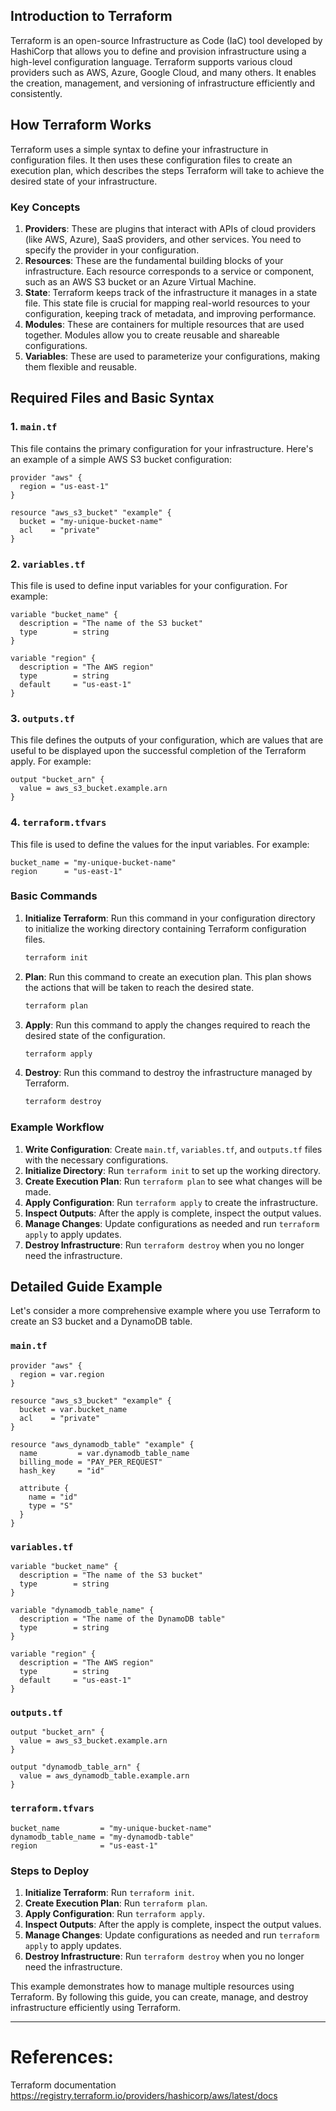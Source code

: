 ## Introduction to Terraform

Terraform is an open-source Infrastructure as Code (IaC) tool developed by HashiCorp that allows you to define and provision infrastructure using a high-level configuration language. Terraform supports various cloud providers such as AWS, Azure, Google Cloud, and many others. It enables the creation, management, and versioning of infrastructure efficiently and consistently.

## How Terraform Works

Terraform uses a simple syntax to define your infrastructure in configuration files. It then uses these configuration files to create an execution plan, which describes the steps Terraform will take to achieve the desired state of your infrastructure.

### Key Concepts

1. **Providers**: These are plugins that interact with APIs of cloud providers (like AWS, Azure), SaaS providers, and other services. You need to specify the provider in your configuration.
2. **Resources**: These are the fundamental building blocks of your infrastructure. Each resource corresponds to a service or component, such as an AWS S3 bucket or an Azure Virtual Machine.
3. **State**: Terraform keeps track of the infrastructure it manages in a state file. This state file is crucial for mapping real-world resources to your configuration, keeping track of metadata, and improving performance.
4. **Modules**: These are containers for multiple resources that are used together. Modules allow you to create reusable and shareable configurations.
5. **Variables**: These are used to parameterize your configurations, making them flexible and reusable.

## Required Files and Basic Syntax

### 1. `main.tf`

This file contains the primary configuration for your infrastructure. Here's an example of a simple AWS S3 bucket configuration:

```hcl
provider "aws" {
  region = "us-east-1"
}

resource "aws_s3_bucket" "example" {
  bucket = "my-unique-bucket-name"
  acl    = "private"
}
```

### 2. `variables.tf`

This file is used to define input variables for your configuration. For example:

```hcl
variable "bucket_name" {
  description = "The name of the S3 bucket"
  type        = string
}

variable "region" {
  description = "The AWS region"
  type        = string
  default     = "us-east-1"
}
```

### 3. `outputs.tf`

This file defines the outputs of your configuration, which are values that are useful to be displayed upon the successful completion of the Terraform apply. For example:

```hcl
output "bucket_arn" {
  value = aws_s3_bucket.example.arn
}
```

### 4. `terraform.tfvars`

This file is used to define the values for the input variables. For example:

```hcl
bucket_name = "my-unique-bucket-name"
region      = "us-east-1"
```

### Basic Commands

1. **Initialize Terraform**: Run this command in your configuration directory to initialize the working directory containing Terraform configuration files.
   ```sh
   terraform init
   ```

2. **Plan**: Run this command to create an execution plan. This plan shows the actions that will be taken to reach the desired state.
   ```sh
   terraform plan
   ```

3. **Apply**: Run this command to apply the changes required to reach the desired state of the configuration.
   ```sh
   terraform apply
   ```

4. **Destroy**: Run this command to destroy the infrastructure managed by Terraform.
   ```sh
   terraform destroy
   ```

### Example Workflow

1. **Write Configuration**: Create `main.tf`, `variables.tf`, and `outputs.tf` files with the necessary configurations.
2. **Initialize Directory**: Run `terraform init` to set up the working directory.
3. **Create Execution Plan**: Run `terraform plan` to see what changes will be made.
4. **Apply Configuration**: Run `terraform apply` to create the infrastructure.
5. **Inspect Outputs**: After the apply is complete, inspect the output values.
6. **Manage Changes**: Update configurations as needed and run `terraform apply` to apply updates.
7. **Destroy Infrastructure**: Run `terraform destroy` when you no longer need the infrastructure.

## Detailed Guide Example

Let's consider a more comprehensive example where you use Terraform to create an S3 bucket and a DynamoDB table.

### `main.tf`

```hcl
provider "aws" {
  region = var.region
}

resource "aws_s3_bucket" "example" {
  bucket = var.bucket_name
  acl    = "private"
}

resource "aws_dynamodb_table" "example" {
  name         = var.dynamodb_table_name
  billing_mode = "PAY_PER_REQUEST"
  hash_key     = "id"

  attribute {
    name = "id"
    type = "S"
  }
}
```

### `variables.tf`

```hcl
variable "bucket_name" {
  description = "The name of the S3 bucket"
  type        = string
}

variable "dynamodb_table_name" {
  description = "The name of the DynamoDB table"
  type        = string
}

variable "region" {
  description = "The AWS region"
  type        = string
  default     = "us-east-1"
}
```

### `outputs.tf`

```hcl
output "bucket_arn" {
  value = aws_s3_bucket.example.arn
}

output "dynamodb_table_arn" {
  value = aws_dynamodb_table.example.arn
}
```

### `terraform.tfvars`

```hcl
bucket_name         = "my-unique-bucket-name"
dynamodb_table_name = "my-dynamodb-table"
region              = "us-east-1"
```

### Steps to Deploy

1. **Initialize Terraform**: Run `terraform init`.
2. **Create Execution Plan**: Run `terraform plan`.
3. **Apply Configuration**: Run `terraform apply`.
4. **Inspect Outputs**: After the apply is complete, inspect the output values.
5. **Manage Changes**: Update configurations as needed and run `terraform apply` to apply updates.
6. **Destroy Infrastructure**: Run `terraform destroy` when you no longer need the infrastructure.

This example demonstrates how to manage multiple resources using Terraform. By following this guide, you can create, manage, and destroy infrastructure efficiently using Terraform.

---

# References:

Terraform documentation
https://registry.terraform.io/providers/hashicorp/aws/latest/docs